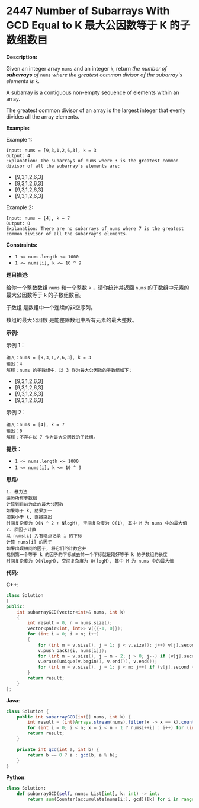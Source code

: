 # 2447 Number of Subarrays With GCD Equal to K 最大公因数等于 K 的子数组数目

__Description:__

Given an integer array `nums` and an integer `k`, return _the number of __subarrays__ of_ `nums` _where the greatest common divisor of the subarray's elements is_ `k`.

A subarray is a contiguous non-empty sequence of elements within an array.

The greatest common divisor of an array is the largest integer that evenly divides all the array elements.

__Example:__

Example 1:

```text
Input: nums = [9,3,1,2,6,3], k = 3
Output: 4
Explanation: The subarrays of nums where 3 is the greatest common divisor of all the subarray's elements are:
```

- [9,3,1,2,6,3]
- [9,3,1,2,6,3]
- [9,3,1,2,6,3]
- [9,3,1,2,6,3]

Example 2:

```text
Input: nums = [4], k = 7
Output: 0
Explanation: There are no subarrays of nums where 7 is the greatest common divisor of all the subarray's elements.
```

__Constraints:__

- `1 <= nums.length <= 1000`
- `1 <= nums[i], k <= 10 ^ 9`

__题目描述:__

给你一个整数数组 `nums` 和一个整数 `k` ，请你统计并返回 `nums` 的子数组中元素的最大公因数等于 `k` 的子数组数目。

子数组 是数组中一个连续的非空序列。

数组的最大公因数 是能整除数组中所有元素的最大整数。

__示例:__

示例 1：

```text
输入：nums = [9,3,1,2,6,3], k = 3
输出：4
解释：nums 的子数组中，以 3 作为最大公因数的子数组如下：
```

- [9,3,1,2,6,3]
- [9,3,1,2,6,3]
- [9,3,1,2,6,3]
- [9,3,1,2,6,3]

示例 2：

```text
输入：nums = [4], k = 7
输出：0
解释：不存在以 7 作为最大公因数的子数组。
```

__提示：__

- `1 <= nums.length <= 1000`
- `1 <= nums[i], k <= 10 ^ 9`

__思路:__

```text
1. 暴力法
遍历所有子数组
计算到目前为止的最大公因数
如果等于 k, 结果加一
如果小于 k, 直接跳出
时间复杂度为 O(N ^ 2 + NlogM), 空间复杂度为 O(1), 其中 M 为 nums 中的最大值
2. 质因子计数
以 nums[i] 为右端点记录 i 的下标
计算 nums[i] 的因子
如果出现相同的因子, 将它们的计数合并
找到第一个等于 k 的因子的下标减去前一个下标就是刚好等于 k 的子数组的长度
时间复杂度为 O(NlogM), 空间复杂度为 O(logM), 其中 M 为 nums 中的最大值
```

__代码:__

__C++__:

```C++
class Solution 
{
public:
    int subarrayGCD(vector<int>& nums, int k) 
    {
        int result = 0, n = nums.size();
        vector<pair<int, int>> v({{-1, 0}});
        for (int i = 0; i < n; i++) 
        {
            for (int m = v.size(), j = 1; j < v.size(); j++) v[j].second = gcd(v[j].second, nums[i]);
            v.push_back({i, nums[i]});
            for (int m = v.size(), j = m - 2; j > 0; j--) if (v[j].second == v[j + 1].second) v[j].first = v[j + 1].first;
            v.erase(unique(v.begin(), v.end()), v.end());
            for (int m = v.size(), j = 1; j < m; j++) if (v[j].second == k) result += v[j].first - v[j - 1].first;
        }
        return result;
    }
};
```

__Java__:

```Java
class Solution {
    public int subarrayGCD(int[] nums, int k) {
        int result = (int)Arrays.stream(nums).filter(x -> x == k).count(), n = nums.length, x = nums[0];
        for (int i = 0; i < n; x = i < n - 1 ? nums[++i] : i++) for (int j = i + 1; j < n && x >= k; j++) result += (x = gcd(x, nums[j])) == k ? 1 : 0;
        return result;
    }

    private int gcd(int a, int b) {
        return b == 0 ? a : gcd(b, a % b);
    }
}
```

__Python__:

```Python
class Solution:
    def subarrayGCD(self, nums: List[int], k: int) -> int:
        return sum(Counter(accumulate(nums[i:], gcd))[k] for i in range(len(nums)))
```
